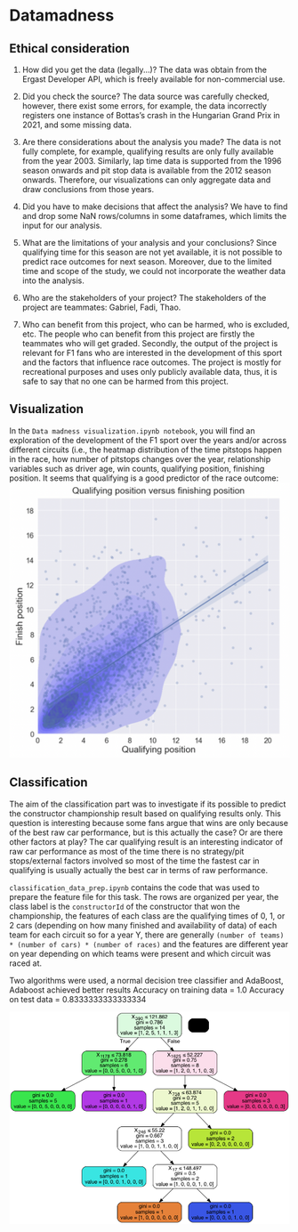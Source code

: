 # Datamadness

## Ethical consideration
1. How did you get the data (legally...)?
The data was obtain from the Ergast Developer API, which is freely available for 
non-commercial use.

2. Did you check the source?
The data source was carefully checked, however, there exist some errors, for example, the data incorrectly registers one instance of Bottas’s crash in the Hungarian Grand Prix in 2021, and some missing data.

3. Are there considerations about the analysis you made?
The data is not fully complete, for example, qualifying results are only fully available from the year 2003. Similarly, lap time data is supported from the 1996 season onwards and pit stop data is available from the 2012 season onwards. Therefore, our visualizations can only aggregate data and draw conclusions from those years.

4. Did you have to make decisions that affect the analysis?
We have to find and drop some NaN rows/columns in some dataframes, 
which limits the input for our analysis.

5. What are the limitations of your analysis and your conclusions?
Since qualifying time for this season are not yet available, it is not possible to predict
race outcomes for next season. Moreover, due to the limited time and scope of the study, we could not incorporate the weather data into the analysis.

6. Who are the stakeholders of your project?
The stakeholders of the project are teammates: Gabriel, Fadi, Thao.

7. Who can benefit from this project, who can be harmed, who is excluded, etc.
The people who can benefit from this project are firstly the teammates who will get graded. Secondly, the output of the project is relevant for F1 fans who are interested in the development of this sport and the factors that influence race outcomes. The project is mostly for recreational purposes and uses only publicly available data, thus, it is safe to say that no one can be harmed from this project.



## Visualization
In the `Data madness visualization.ipynb notebook`, you will find an exploration of the development of the F1 sport over the years and/or across different circuits (i.e., the heatmap distribution of the time pitstops happen in the race, how number of pitstops changes over the year, relationship variables such as driver age, win counts, qualifying position, finishing position. It seems that qualifying is a good predictor of the race outcome:
![Qualifying position versus finisihng position](qualifyinh_finishing.png)

## Classification
The aim of the classification part was to investigate if its possible to predict the constructor championship 
result based on qualifying results only. This question is interesting because some fans argue that wins are 
only because of the best raw car performance, but is this actually the case? Or are there other factors at play? 
The car qualifying result is an interesting indicator of raw car performance as most of the time there is no 
strategy/pit stops/external factors involved so most of the time the fastest car in qualifying is usually actually the 
best car in terms of raw performance.

`classification_data_prep.ipynb` contains the code that was used to prepare the feature file for this task. 
The rows are organized per year, the class label is the `constructorId` of the constructor that won the 
championship, the features of each class are the qualifying times of 0, 1, or 2 cars (depending on how many finished and availability of data)
of each team for each circuit so for a year Y, there are generally `(number of teams) * (number of cars) * (number of races)`
and the features are different year on year depending on which teams were present and which circuit was raced at.

Two algorithms were used, a normal decision tree classifier and AdaBoost, Adaboost achieved better results
Accuracy on training data =  1.0
Accuracy on test data =  0.8333333333333334


![Decision tree of the normal decision tree classifier visualised](calssification_tree_viz.png)
